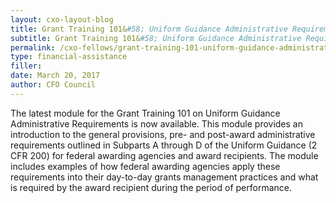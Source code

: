 ```yaml
---
layout: cxo-layout-blog
title: Grant Training 101&#58; Uniform Guidance Administrative Requirements Now Available
subtitle: Grant Training 101&#58; Uniform Guidance Administrative Requirements Now Available
permalink: /cxo-fellows/grant-training-101-uniform-guidance-administrative-requirements-now-available/
type: financial-assistance
filler: 
date: March 20, 2017
author: CFO Council 
---
```



The latest module for the Grant Training 101 on Uniform Guidance Administrative Requirements is now available. This module provides an introduction to the general provisions, pre- and post-award administrative requirements outlined in Subparts A through D of the Uniform Guidance (2 CFR 200) for federal awarding agencies and award recipients. The module includes examples of how federal awarding agencies apply these requirements into their day-to-day grants management practices and what is required by the award recipient during the period of performance.

